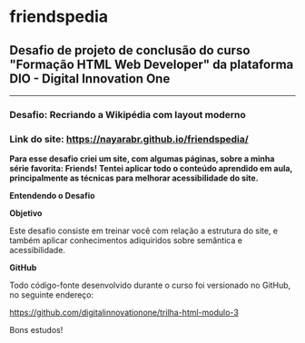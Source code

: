 # friendspedia
## Desafio de projeto de conclusão do curso "Formação HTML Web Developer" da plataforma DIO - Digital Innovation One 
---------------
### **Desafio:** Recriando a Wikipédia com layout moderno

### **Link do site:** https://nayarabr.github.io/friendspedia/

**Para esse desafio criei um site, com algumas páginas, sobre a minha série favorita: Friends!**
**Tentei aplicar todo o conteúdo aprendido em aula, principalmente as técnicas  para melhorar acessibilidade do site.**


**Entendendo o Desafio**

**Objetivo**

Este desafio consiste em treinar você com relação a estrutura do site, e também aplicar conhecimentos adiquiridos sobre semântica e acessibilidade.

**GitHub**

Todo código-fonte desenvolvido durante o curso foi versionado no GitHub, no seguinte endereço:

https://github.com/digitalinnovationone/trilha-html-modulo-3

Bons estudos!

